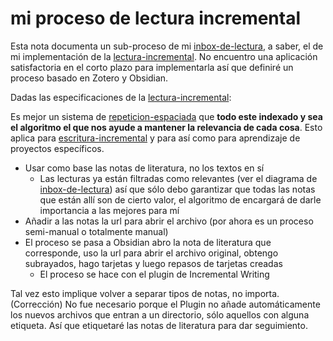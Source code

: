 # mi proceso de lectura incremental

Esta nota documenta un sub-proceso de mi [inbox-de-lectura](inbox-de-lectura.md), a saber, el de mi implementación de la [lectura-incremental](lectura-incremental.md). No encuentro una aplicación satisfactoria en el corto plazo para implementarla así que definiré un proceso basado en Zotero y Obsidian.

Dadas las especificaciones de la [lectura-incremental](lectura-incremental.md):

Es mejor un sistema de [repeticion-espaciada](repeticion-espaciada.md) que **todo este indexado y sea el algoritmo el que nos ayude a mantener la relevancia de cada cosa**. Esto aplica para [escritura-incremental](escritura-incremental.md) y para así como para aprendizaje de proyectos específicos.

* Usar como base las notas de literatura, no los textos en sí
  * Las lecturas ya están filtradas como relevantes (ver el diagrama de [inbox-de-lectura](inbox-de-lectura.md)) así que sólo debo garantizar que todas las notas que están allí son de cierto valor, el algoritmo de encargará de darle importancia a las mejores para mí
* Añadir a las notas la url para abrir el archivo (por ahora es un proceso semi-manual o totalmente manual)
* El proceso se pasa a Obsidian abro la nota de literatura que corresponde, uso la url para abrir el archivo original, obtengo subrayados, hago tarjetas y luego repasos de tarjetas creadas
  * El proceso se hace con el plugin de Incremental Writing

Tal vez esto implique volver a separar tipos de notas, no importa. (Corrección) No fue necesario porque el Plugin no añade automáticamente los nuevos archivos que entran a un directorio, sólo aquellos con alguna etiqueta. Así que etiquetaré las notas de literatura para dar seguimiento.
